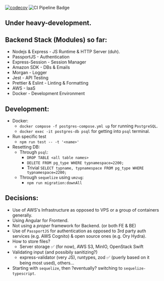 [![codecov](https://codecov.io/gh/G0maa/my-school-server/branch/master/graph/badge.svg?token=BYFKO436TX)](https://codecov.io/gh/G0maa/my-school-server)
![CI Pipeline Badge](https://github.com/g0maa/my-school-server/actions/workflows/ci.yml/badge.svg)

## Under heavy-development.

## Backend Stack (Modules) so far:

- Nodejs & Express - JS Runtime & HTTP Server (duh).
- PassportJS - Authentication
- Express-Session - Session Manager
- Amazon SDK - DBs & Emails
- Morgan - Logger
- Jest - API Testing
- Prettier & Eslint - Linting & Formatting
- AWS - IaaS
- Docker - Development Environment

## Development:

- Docker:
  - `docker compose -f postgres-compose.yml up` for running `PostgreSQL`.
  - `docker exec -it postgres-db psql` for getting into `psql` terminal.
- Run specific test
  - `npm run test -- -t '<name>'`
- Resetting DB:
  - Through `psql`:
    - `DROP TABLE <all table names>`
    - `DELETE FROM pg_type WHERE typnamespace=2200;`
    - Trivial `SELECT typname, typnamespace FROM pg_type WHERE typnamespace=2200;`
  - Through `sequelize` using `umzug`:
    - `npm run migration:downAll`

## Decisions:

- Use of AWS's Infrastructure as opposed to VPS or a group of containers generally.
- Using Angular for Frontend.
- Not using a _proper_ framework for Backend. (or both FE & BE)
- Use of `PassportJS` for authentication as opposed to 3rd party auth services (e.g. AWS Cognito) & open source ones (e.g. Ory Hydra).
- How to store files?
  - Server storage ✅ (for now), AWS S3, MinIO, OpenStack Swift
- Validating input (and possibily sanitizing?)
  - express-validator (very JS), runtypes, zod ✅ (puerly based on it being most used), others...
- Starting with `sequelize`, then ?eventually? switching to `sequelize-typescript`.
